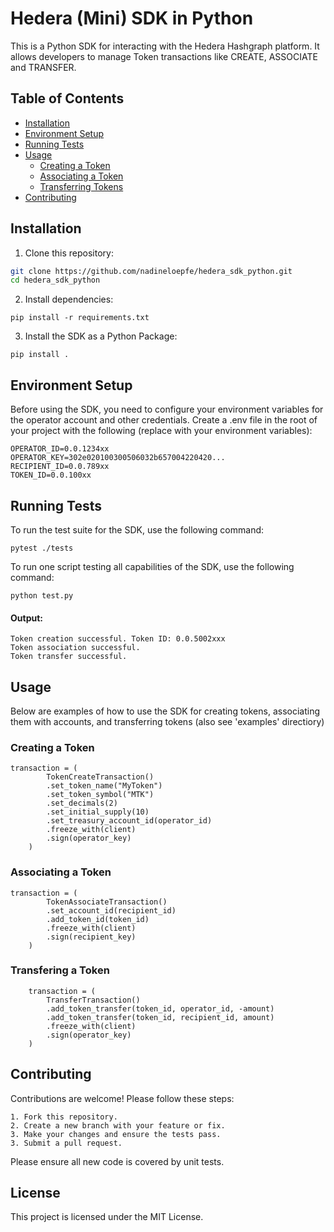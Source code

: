 # Hedera (Mini) SDK in Python

This is a Python SDK for interacting with the Hedera Hashgraph platform. It allows developers to manage Token transactions like CREATE, ASSOCIATE and TRANSFER.


## Table of Contents

- [Installation](#installation)
- [Environment Setup](#environment-setup)
- [Running Tests](#running-tests)
- [Usage](#usage)
  - [Creating a Token](#creating-a-token)
  - [Associating a Token](#associating-a-token)
  - [Transferring Tokens](#transferring-tokens)
- [Contributing](#contributing)

## Installation

1. Clone this repository:

```bash
git clone https://github.com/nadineloepfe/hedera_sdk_python.git
cd hedera_sdk_python
```

2. Install dependencies:

```
pip install -r requirements.txt
```

3. Install the SDK as a Python Package:
```
pip install .
```

## Environment Setup

Before using the SDK, you need to configure your environment variables for the operator account and other credentials. Create a .env file in the root of your project with the following (replace with your environment variables):

```
OPERATOR_ID=0.0.1234xx
OPERATOR_KEY=302e020100300506032b657004220420...
RECIPIENT_ID=0.0.789xx
TOKEN_ID=0.0.100xx
```

## Running Tests

To run the test suite for the SDK, use the following command:
```
pytest ./tests 
```

To run one script testing all capabilities of the SDK, use the following command:
```
python test.py
```

#### Output:
```
Token creation successful. Token ID: 0.0.5002xxx
Token association successful.
Token transfer successful.
```


## Usage

Below are examples of how to use the SDK for creating tokens, associating them with accounts, and transferring tokens (also see 'examples' directiory)

### Creating a Token

```
transaction = (
        TokenCreateTransaction()
        .set_token_name("MyToken")
        .set_token_symbol("MTK")
        .set_decimals(2)
        .set_initial_supply(10)
        .set_treasury_account_id(operator_id)
        .freeze_with(client)
        .sign(operator_key)
    )
```

### Associating a Token

```
transaction = (
        TokenAssociateTransaction()
        .set_account_id(recipient_id)
        .add_token_id(token_id)
        .freeze_with(client)
        .sign(recipient_key)
    )
```

### Transfering a Token

```
    transaction = (
        TransferTransaction()
        .add_token_transfer(token_id, operator_id, -amount)
        .add_token_transfer(token_id, recipient_id, amount)
        .freeze_with(client)
        .sign(operator_key)
    )
```

## Contributing

Contributions are welcome! Please follow these steps:

    1. Fork this repository.
    2. Create a new branch with your feature or fix.
    3. Make your changes and ensure the tests pass.
    3. Submit a pull request.

Please ensure all new code is covered by unit tests.

## License

This project is licensed under the MIT License.
